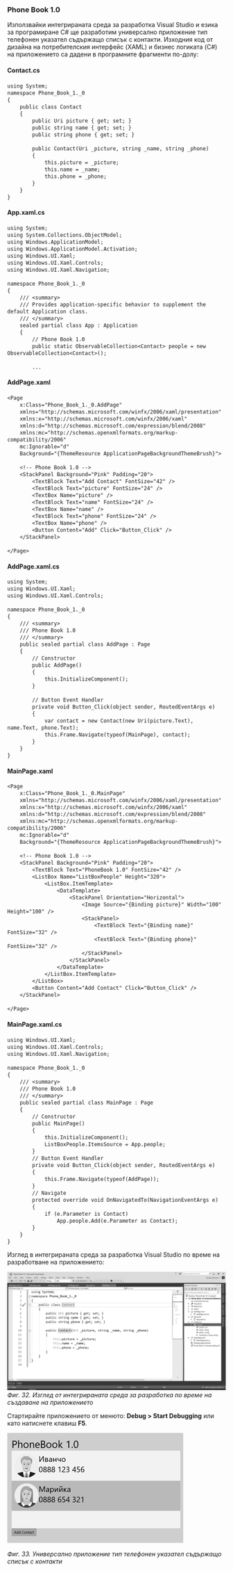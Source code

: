 ### Phone Book 1.0

Използвайки интегрираната среда за разработка Visual Studio и езика за програмиране C\# ще разработим универсално приложение тип телефонен указател съдържащо списък с контакти. Изходния код от дизайна на потребителския интерфейс \(XAML\) и бизнес логиката \(C\#\) на приложението са дадени в програмните фрагменти по-долу:

#### **Contact.cs**

```
using System;
namespace Phone_Book_1._0
{
    public class Contact
    {
        public Uri picture { get; set; }
        public string name { get; set; }
        public string phone { get; set; }

        public Contact(Uri _picture, string _name, string _phone)
        {
            this.picture = _picture;
            this.name = _name;
            this.phone = _phone;
        }
    }
}
```

#### **App.xaml.cs**

```
using System;
using System.Collections.ObjectModel;
using Windows.ApplicationModel;
using Windows.ApplicationModel.Activation;
using Windows.UI.Xaml;
using Windows.UI.Xaml.Controls;
using Windows.UI.Xaml.Navigation;

namespace Phone_Book_1._0
{
    /// <summary>
    /// Provides application-specific behavior to supplement the default Application class.
    /// </summary>
    sealed partial class App : Application
    {
        // Phone Book 1.0
        public static ObservableCollection<Contact> people = new ObservableCollection<Contact>();

        ...
```

#### **AddPage.xaml**

```
<Page
    x:Class="Phone_Book_1._0.AddPage"
    xmlns="http://schemas.microsoft.com/winfx/2006/xaml/presentation"
    xmlns:x="http://schemas.microsoft.com/winfx/2006/xaml"
    xmlns:d="http://schemas.microsoft.com/expression/blend/2008"
    xmlns:mc="http://schemas.openxmlformats.org/markup-compatibility/2006"
    mc:Ignorable="d"
    Background="{ThemeResource ApplicationPageBackgroundThemeBrush}">

    <!-- Phone Book 1.0 -->
    <StackPanel Background="Pink" Padding="20">
        <TextBlock Text="Add Contact" FontSize="42" />
        <TextBlock Text="picture" FontSize="24" />
        <TextBox Name="picture" />
        <TextBlock Text="name" FontSize="24" />
        <TextBox Name="name" />
        <TextBlock Text="phone" FontSize="24" />
        <TextBox Name="phone" />
        <Button Content="Add" Click="Button_Click" />
    </StackPanel>

</Page>
```

#### **AddPage.xaml.cs**

```
using System;
using Windows.UI.Xaml;
using Windows.UI.Xaml.Controls;

namespace Phone_Book_1._0
{
    /// <summary>
    /// Phone Book 1.0
    /// </summary>
    public sealed partial class AddPage : Page
    {
        // Constructor
        public AddPage()
        {
            this.InitializeComponent();
        }

        // Button Event Handler
        private void Button_Click(object sender, RoutedEventArgs e)
        {
            var contact = new Contact(new Uri(picture.Text), name.Text, phone.Text);
            this.Frame.Navigate(typeof(MainPage), contact);
        }
    }
}
```

#### **MainPage.xaml**

```
<Page
    x:Class="Phone_Book_1._0.MainPage"
    xmlns="http://schemas.microsoft.com/winfx/2006/xaml/presentation"
    xmlns:x="http://schemas.microsoft.com/winfx/2006/xaml"
    xmlns:d="http://schemas.microsoft.com/expression/blend/2008"
    xmlns:mc="http://schemas.openxmlformats.org/markup-compatibility/2006"
    mc:Ignorable="d"
    Background="{ThemeResource ApplicationPageBackgroundThemeBrush}">

    <!-- Phone Book 1.0 -->
    <StackPanel Background="Pink" Padding="20">
        <TextBlock Text="PhoneBook 1.0" FontSize="42" />
        <ListBox Name="ListBoxPeople" Height="320">
            <ListBox.ItemTemplate>
                <DataTemplate>
                    <StackPanel Orientation="Horizontal">
                        <Image Source="{Binding picture}" Width="100" Height="100" />
                        <StackPanel>
                            <TextBlock Text="{Binding name}" FontSize="32" />
                            <TextBlock Text="{Binding phone}" FontSize="32" />
                        </StackPanel>
                    </StackPanel>
                </DataTemplate>
            </ListBox.ItemTemplate>
        </ListBox>
        <Button Content="Add Contact" Click="Button_Click" />
    </StackPanel>

</Page>
```

#### **MainPage.xaml.cs**

```
using Windows.UI.Xaml;
using Windows.UI.Xaml.Controls;
using Windows.UI.Xaml.Navigation;

namespace Phone_Book_1._0
{
    /// <summary>
    /// Phone Book 1.0
    /// </summary>
    public sealed partial class MainPage : Page
    {
        // Constructor
        public MainPage()
        {
            this.InitializeComponent();
            ListBoxPeople.ItemsSource = App.people;
        }
        // Button Event Handler
        private void Button_Click(object sender, RoutedEventArgs e)
        {
            this.Frame.Navigate(typeof(AddPage));
        }
        // Navigate
        protected override void OnNavigatedTo(NavigationEventArgs e)
        {
            if (e.Parameter is Contact)
                App.people.Add(e.Parameter as Contact);
        }
    }
}
```

Изглед в интегрираната среда за разработка Visual Studio по време на разработване на приложението:

![](/chapter1/32.png)_Фиг. 32. Изглед от интегрираната среда за разработка по време на създаване на приложението_

Стартирайте приложението от менюто: **Debug &gt; Start Debugging** или като натиснете клавиш **F5**.

![](/chapter1/33.png)

_Фиг. 33. Универсално приложение тип телефонен указател съдържащо списък с контакти_

